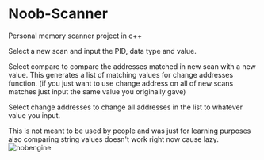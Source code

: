 # Noob-Scanner
Personal memory scanner project in c++

Select a new scan and input the PID, data type and value.

Select compare to compare the addresses matched in new scan with a new value. This generates a list of matching values for change addresses function. (if you just want to use change address on all of new scans matches just input the same value you originally gave)

Select change addresses to change all addresses in the list to whatever value you input. 


This is not meant to be used by people and was just for learning purposes also comparing string values doesn't work right now cause lazy.
![nobengine](https://user-images.githubusercontent.com/120974929/213936589-212b8da6-dbb8-41a3-8076-515b825d60d1.png)
